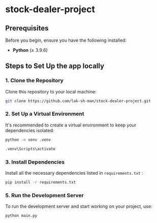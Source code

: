 # stock-dealer-project

## Prerequisites

Before you begin, ensure you have the following installed:

- **Python** (≥ 3.9.6)

## Steps to Set Up the app locally 

### 1. Clone the Repository
Clone this repository to your local machine:

```bash
git clone https://github.com/lak-sh-man/stock-dealer-project.git
```

### 2. Set Up a Virtual Environment
It's recommended to create a virtual environment to keep your dependencies isolated:

```bash
python -m venv .venv
```
```bash
.venv\Scripts\activate
```

### 3. Install Dependencies
Install all the necessary dependencies listed in `requirements.txt` :

```bash
pip install -r requirements.txt
```

### 5. Run the Development Server
To run the development server and start working on your project, use:

```bash
python main.py
```